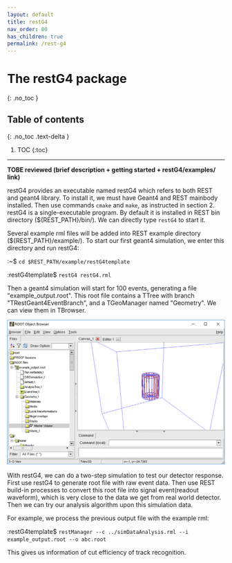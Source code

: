 ```yaml
---
layout: default
title: restG4
nav_order: 80
has_children: true
permalink: /rest-g4
---
```

# The restG4 package
{: .no_toc }

## Table of contents
{: .no_toc .text-delta }

1. TOC
{:toc}

---

**TOBE reviewed (brief description + getting started + restG4/examples/ link)** 

restG4 provides an executable named restG4 which refers to both REST and geant4 library. To install it, 
we must have Geant4 and REST mainbody installed. Then use commands `cmake` and `make`, as
instructed in section 2. restG4 is a single-executable program. By default it is installed in REST 
bin directory (${REST_PATH}/bin/). We can directly type `restG4` to start it.

Several example rml files will be added into REST example directory (${REST_PATH}/example/). To start 
our first geant4 simulation, we enter this directory and run restG4:

:~$ `cd $REST_PATH/example/restG4template`

:restG4template$ `restG4 restG4.rml`

Then a geant4 simulation will start for 100 events, generating a file "example_output.root". This root file 
contains a TTree with branch "TRestGeant4EventBranch", and a TGeoManager named "Geometry". We can view them 
in TBrowser.

![alt](../assets/images/restG4output.png)

With restG4, we can do a two-step simulation to test our detector response. First use restG4 to generate 
root file with raw event data. Then use REST build-in processes to convert this root file into signal 
event(readout waveform), which is very close to the data we get from real world detector. Then we can try
our analysis algorithm upon this simulation data. 

For example, we process the previous output file with the example rml:

:restG4template$ `restManager --c ../simDataAnalysis.rml --i example_output.root --o abc.root`

This gives us information of cut efficiency of track recognition.

